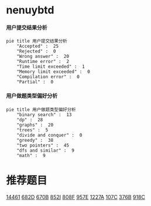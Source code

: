# nenuybtd

<!-- tabs:start -->



#### **用户提交结果分析**

```mermaid
pie title 用户提交结果分析
    "Accepted" :  25
    "Rejected" :  0
    "Wrong answer" :  20
    "Runtime error" :  2
    "Time limit exceeded" :  1
    "Memory limit exceeded" :  0
    "Compilation error" :  0
    "Partial" :  0
```

#### **用户做题类型偏好分析**

```mermaid
pie title 用户做题类型偏好分析
    "binary search" :  13
    "dp" :  28
    "graphs" :  20
    "trees" :  5
    "divide and conquer" :  0
    "greedy" :  38
    "two pointers" :  45
    "dfs and similar" :  9
    "math" :  9
```



<!-- tabs:end -->
# 推荐题目
[14461](https://codeforces.com/contest/1446/problem/1)
[682D](https://codeforces.com/contest/682/problem/D)
[670B](https://codeforces.com/contest/670/problem/B)
[852I](https://codeforces.com/contest/852/problem/I)
[808F](https://codeforces.com/contest/808/problem/F)
[957E](https://codeforces.com/contest/957/problem/E)
[1227A](https://codeforces.com/contest/1227/problem/A)
[107C](https://codeforces.com/contest/107/problem/C)
[376B](https://codeforces.com/contest/376/problem/B)
[918C](https://codeforces.com/contest/918/problem/C)
